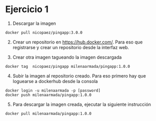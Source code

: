 # Ejercicio 1

1. Descargar la imagen

```
docker pull nicopaez/pingapp:3.0.0
```
2. Crear un repositorio en https://hub.docker.com/. Para eso que registrarse y crear un repositorio desde la interfaz web.

3. Crear otra imagen tagueando la imagen descargada

```
docker tag  nicopaez/pingapp milenaarmada/pingapp:1.0.0
```

4. Subir la imagen al repositorio creado. Para eso primero hay que loguearse a dockerhub desde la consola

```
docker login -u milenaarmada -p [password]
docker push milenaarmada/pingapp:1.0.0
```


5. Para descargar la imagen creada, ejecutar la siguiente instrucción

```
docker pull milenaarmada/pingapp:1.0.0
```

